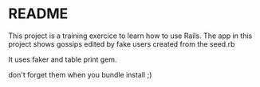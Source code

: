 # README

This project is a training exercice to learn how to use Rails.
The app in this project shows gossips edited by fake users created from the seed.rb

It uses faker and table print gem.

don't forget them when you bundle install ;)